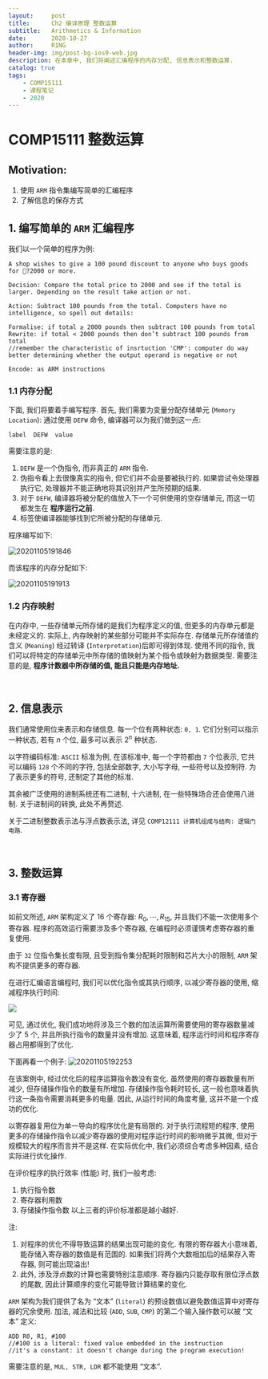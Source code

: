 ```yaml
---
layout:     post
title:      Ch2 编译原理 整数运算
subtitle:   Arithmetics & Information
date:       2020-10-27
author:     R1NG
header-img: img/post-bg-ios9-web.jpg
description: 在本章中, 我们将阐述汇编程序的内存分配, 信息表示和整数运算.
catalog: true
tags:
    - COMP15111
    - 课程笔记
    - 2020
---
```




# COMP15111 整数运算

## Motivation:
1. 使用 `ARM` 指令集编写简单的汇编程序
2. 了解信息的保存方式


## 1. 编写简单的 `ARM` 汇编程序
我们以一个简单的程序为例:

```
A shop wishes to give a 100 pound discount to anyone who buys goods for ?2000 or more.

Decision: Compare the total price to 2000 and see if the total is larger. Depending on the result take action or not.

Action: Subtract 100 pounds from the total. Computers have no intelligence, so spell out details:

Formalise: if total ≥ 2000 pounds then subtract 100 pounds from total
Rewrite: if total < 2000 pounds then don’t subtract 100 pounds from total   
//remember the characteristic of insrtuction 'CMP': computer do way better determining whether the output operand is negative or not

Encode: as ARM instructions
```


### 1.1 内存分配
下面, 我们将要着手编写程序. 首先, 我们需要为变量分配存储单元 (`Memory Location`):
通过使用 `DEFW` 命令, 编译器可以为我们做到这一点:

```
label  DEFW  value
```

需要注意的是:
1. `DEFW` 是一个伪指令, 而非真正的 `ARM` 指令. 
2. 伪指令看上去很像真实的指令, 但它们并不会是要被执行的. 如果尝试令处理器执行它, 处理器并不能正确地将其识别并产生所预期的结果. 
3. 对于 `DEFW`, 编译器将被分配的值放入下一个可供使用的空存储单元, 而这一切都发生在 **程序运行之前**. 
4. 标签使编译器能够找到它所被分配的存储单元. 

程序编写如下: 

![20201105191846](https://cdn.jsdelivr.net/gh/KirisameMarisaa/KirisameMarisaa.github.io/img/blogpost_images/20201105191846.png)

而该程序的内存分配如下:

![20201105191913](https://cdn.jsdelivr.net/gh/KirisameMarisaa/KirisameMarisaa.github.io/img/blogpost_images/20201105191913.png)

### 1.2 内存映射
在内存中, 一些存储单元所存储的是我们为程序定义的值, 但更多的内存单元都是未经定义的. 实际上, 内存映射的某些部分可能并不实际存在. 存储单元所存储值的含义 (`Meaning`) 经过转译 (`Interpretation`)后即可得到体现. 使用不同的指令, 我们可以将特定的存储单元中所存储的值映射为某个指令或映射为数据类型. 需要注意的是, **程序计数器中所存储的值, 能且只能是内存地址.**


<br>

## 2. 信息表示

我们通常使用位来表示和存储信息. 每一个位有两种状态: `0, 1`. 它们分别可以指示一种状态, 若有 $n$ 个位, 最多可以表示 $2^n$ 种状态. 

以字符编码标准: `ASCII` 标准为例, 在该标准中, 每一个字符都由 `7` 个位表示, 它共可以编码 `128` 个不同的字符, 包括全部数字, 大小写字母, 一些符号以及控制符. 为了表示更多的符号, 还制定了其他的标准. 


其余被广泛使用的进制系统还有二进制, 十六进制, 在一些特殊场合还会使用八进制. 关于进制间的转换, 此处不再赘述. 

关于二进制整数表示法与浮点数表示法, 详见 `COMP12111 计算机组成与结构: 逻辑门电路`. 

<br>

## 3. 整数运算

### 3.1 寄存器
如前文所述, `ARM` 架构定义了 $16$ 个寄存器: $R_0, \cdots, R_{15}$, 并且我们不能一次使用多个寄存器. 程序的高效运行需要涉及多个寄存器, 在编程时必须谨慎考虑寄存器的重复使用. 

由于 `32` 位指令集长度有限, 且受到指令集分配耗时限制和芯片大小的限制, `ARM` 架构不提供更多的寄存器. 

在进行汇编语言编程时, 我们可以优化指令或其执行顺序, 以减少寄存器的使用, 缩减程序执行时间: 

![](https://cdn.jsdelivr.net/gh/KirisameMarisaa/KirisameMarisaa.github.io/img/blogpost_images20201105192205.png)

可见, 通过优化, 我们成功地将涉及三个数的加法运算所需要使用的寄存器数量减少了 $5$ 个, 并且所执行指令的数量并没有增加. 这意味着, 程序运行时间和程序寄存器占用都得到了优化. 

下面再看一个例子:
![20201105192253](https://cdn.jsdelivr.net/gh/KirisameMarisaa/KirisameMarisaa.github.io/img/blogpost_images/20201105192253.png) 


在该案例中, 经过优化后的程序运算指令数没有变化. 虽然使用的寄存器数量有所减少, 但存储操作指令的数量有所增加. 存储操作指令耗时较长, 这一般也意味着执行这一条指令需要消耗更多的电量. 因此, 从运行时间的角度考量, 这并不是一个成功的优化. 

以寄存器复用位为单一导向的程序优化是有局限的. 对于执行流程短的程序, 使用更多的存储操作指令以减少寄存器的使用对程序运行时间的影响微乎其微, 但对于规模较大的程序而言并不是这样. 在实际优化中, 我们必须综合考虑多种因素, 结合实际进行优化操作. 

在评价程序的执行效率 (性能) 时, 我们一般考虑: 
1. 执行指令数
2. 寄存器利用数
3. 存储操作指令数
以上三者的评价标准都是越小越好. 

注: 
1. 对程序的优化不得导致运算的结果出现可能的变化. 有限的寄存器大小意味着, 能存储入寄存器的数值是有范围的. 如果我们将两个大数相加后的结果存入寄存器, 则可能出现溢出! 
2. 此外, 涉及浮点数的计算也需要特别注意顺序. 寄存器内只能存取有限位浮点数的尾数, 因此计算顺序的变化可能导致计算结果的变化. 

`ARM` 架构为我们提供了名为 “文本” (`literal`) 的预设数值以避免数值运算中对寄存器的冗余使用. 加法, 减法和比较 (`ADD`, `SUB`, `CMP`) 的第二个输入操作数可以被 “文本” 定义:
```
ADD R0, R1, #100
//#100 is a literal: fixed value embedded in the instruction
//it's a constant: it doesn't change during the program execution!
```
需要注意的是, `MUL, STR, LDR` 都不能使用 “文本”.



